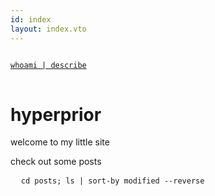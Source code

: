 ```yaml
---
id: index
layout: index.vto
---
```


<a href="/about">
<pre class="command-line" data-user="hyperprior">
<code class="language-bash">
whoami | describe
</code>
</pre>
</a>


<h1 class="site-title">hyperprior</h1>
welcome to my little site

check out some posts

<pre class="command-line" data-user="hyperprior">
  <code class="language-bash">cd posts; ls | sort-by modified --reverse
 </code>
</pre>
